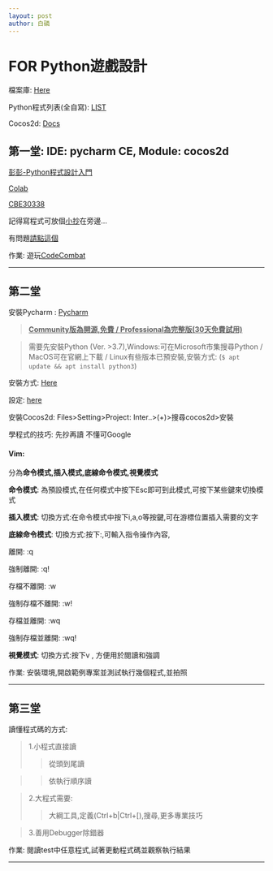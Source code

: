```yaml
---
layout: post
author: 白磷
---
```


<meta name="viewport" content="width=device-width,initial-scale=1.0, minimum-scale=1.0, maximum-scale=1.0, user-scalable=yes"/>

# FOR Python遊戲設計

檔案庫: [Here](https://drive.google.com/drive/folders/1MlQkB7COIBu_EZDFaYExBuVVb_FxZpiW?usp=sharing)

Python程式列表(全自寫):  [LIST](./pythonprograms/list)

Cocos2d: [Docs](https://docs.cocos.com/creator/2.3/manual/zh/getting-started/cocos2d-x-guide.html)

## 第一堂: IDE: pycharm CE, Module: cocos2d

[彭彭-Python程式設計入門](https://training.pada-x.com/python-start.htm)

[Colab](https://hackmd.io/@jease0502/colab_simple?print-pdf#/)

[CBE30338](https://jckantor.github.io/CBE30338/) 

記得寫程式可放個[小抄](https://drive.google.com/file/d/10Tuhcgdapt0QKy1v6roHRPEwtA0MZVIs/view?usp=sharing)在旁邊...

有問題[請點這個](https://google.com)

作業: 遊玩[CodeCombat](https://codecombat.com/)

---

## 第二堂

安裝Pycharm : [Pycharm](https://www.jetbrains.com/pycharm/)

> **<u>Community版為開源,免費 / Professional為完整版(30天免費試用)</u>**

> 需要先安裝Python (Ver. >3.7),Windows:可在Microsoft市集搜尋Python / MacOS可在官網上下載 / Linux有些版本已預安裝,安裝方式: (`` $ apt update && apt install python3 ``)

安裝方式: [Here](https://pygame.hackersir.org/Lessons/01/PyCharm_install.html)

設定: [here](https://pygame.hackersir.org/Lessons/01/PyCharm_config.html)

安裝Cocos2d: Files>Setting>Project: Inter..>(+)>搜尋cocos2d>安裝

學程式的技巧: 先抄再讀 不懂可Google

#### Vim:

分為**命令模式,插入模式,底線命令模式,視覺模式**

**命令模式**: 為預設模式,在任何模式中按下Esc即可到此模式,可按下某些鍵來切換模式

**插入模式**: 切換方式:在命令模式中按下i,a,o等按鍵,可在游標位置插入需要的文字

**底線命令模式**: 切換方式:按下:,可輸入指令操作內容,

離開: :q

強制離開: :q!

存檔不離開: :w

強制存檔不離開: :w!

存檔並離開: :wq

強制存檔並離開: :wq!

**視覺模式**: 切換方式:按下v , 方便用於閱讀和強調

作業: 安裝環境,開啟範例專案並測試執行幾個程式,並拍照

---

## 第三堂

讀懂程式碼的方式:

> 1.小程式直接讀
>> 從頭到尾讀

>> 依執行順序讀

> 2.大程式需要:
>> 大綱工具,定義(Ctrl+b\|Ctrl+\[),搜尋,更多專業技巧

> 3.善用Debugger除錯器

作業: 閱讀test中任意程式,試著更動程式碼並觀察執行結果

---





<style>

.back-to-top {

display: none; /* 默認是隱藏的，這樣在第一屏才不顯示 */

position: fixed; /* 位置是固定的 */

bottom: 20px; /* 顯示在頁面底部 */

right: 30px; /* 顯示在頁面的右邊 */

z-index: 99; /* 確保不被其他功能覆蓋 */

border: 1px solid #5cb85c; /* 顯示邊框 */

outline: none; /* 不顯示外框 */

background-color: #fff; /* 設置背景背景顏色 */

color: #5cb85c; /* 設置文本顏色 */

cursor: pointer; /* 滑鼠移到按鈕上顯示手型 */

padding: 10px 15px 15px 15px; /* 增加一些內邊距 */

border-radius: 10px; /* 增加圓角 */

}

.back-to-top:hover {

background-color: #5cb85c; /* 滑鼠移上去時，反轉顏色 */

color: #fff;

}

</style>

<button class="js-back-to-top back-to-top" title="回到頭部">&#65085;</button>

<script src="https://cdn.staticfile.org/jquery/2.2.4/jquery.min.js"></script>

<script>

$(function () {

var $win = $(window);

var $backToTop = $('.js-back-to-top');

// 當用戶滾動到離頂部100像素時，展示回到頂部按鈕

$win.scroll(function () {

if ($win.scrollTop() > 100) {

$backToTop.show();

} else {

$backToTop.hide();

}

});

// 當用戶點擊按鈕時，通過動畫效果返回頭部

$backToTop.click(function () {

$('html, body').animate({scrollTop: 0}, 200);

});

});

</script>